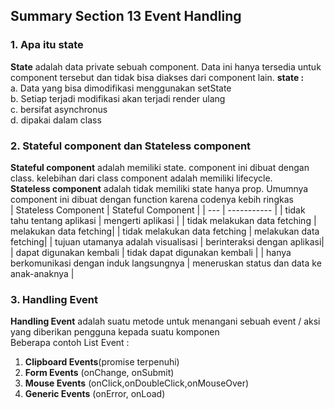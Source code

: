 ## Summary Section 13 Event Handling

### 1. Apa itu state

**State** adalah data private sebuah component. Data ini hanya tersedia untuk component tersebut dan tidak bisa diakses dari component lain.
**state :**  
 a. Data yang bisa dimodifikasi menggunakan setState  
 b. Setiap terjadi modifikasi akan terjadi render ulang  
 c. bersifat asynchronus  
 d. dipakai dalam class

### 2. Stateful component dan Stateless component

**Stateful component** adalah memiliki state. component ini dibuat dengan class. kelebihan dari class component adalah memiliki lifecycle.  
**Stateless component** adalah tidak memiliki state hanya prop. Umumnya component ini dibuat dengan function karena codenya kebih ringkas  
| Stateless Component | Stateful Component |
| --- | ----------- |
| tidak tahu tentang aplikasi | mengerti aplikasi |
| tidak melakukan data fetching | melakukan data fetching|
| tidak melakukan data fetching | melakukan data fetching|
| tujuan utamanya adalah visualisasi | berinteraksi dengan aplikasi|
| dapat digunakan kembali | tidak dapat digunakan kembali |
| hanya berkomunikasi dengan induk langsungnya | meneruskan status dan data ke anak-anaknya |

### 3. Handling Event

**Handling Event** adalah suatu metode untuk menangani sebuah event / aksi yang diberikan pengguna kepada suatu komponen  
Beberapa contoh List Event :

1. **Clipboard Events**(promise terpenuhi)
2. **Form Events** (onChange, onSubmit)
3. **Mouse Events** (onClick,onDoubleClick,onMouseOver)
4. **Generic Events** (onError, onLoad)
